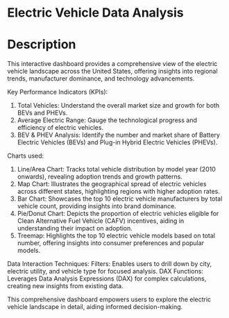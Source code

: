 # Electric Vehicle Data Analysis

# Description
This interactive dashboard provides a comprehensive view of the electric vehicle landscape across the United States, offering insights into regional trends, manufacturer dominance, and technology advancements.

Key Performance Indicators (KPIs):

1. Total Vehicles: Understand the overall market size and growth for both BEVs and PHEVs.
2. Average Electric Range: Gauge the technological progress and efficiency of electric vehicles.
3. BEV & PHEV Analysis: Identify the number and market share of Battery Electric Vehicles (BEVs) and Plug-in Hybrid Electric Vehicles (PHEVs).

Charts used:
1. Line/Area Chart: Tracks total vehicle distribution by model year (2010 onwards), revealing adoption trends and growth patterns.
2. Map Chart: Illustrates the geographical spread of electric vehicles across different states, highlighting regions with higher adoption rates.
3. Bar Chart: Showcases the top 10 electric vehicle manufacturers by total vehicle count, providing insights into brand dominance.
4. Pie/Donut Chart: Depicts the proportion of electric vehicles eligible for Clean Alternative Fuel Vehicle (CAFV) incentives, aiding in understanding their impact on adoption.
5. Treemap: Highlights the top 10 electric vehicle models based on total number, offering insights into consumer preferences and popular models.

Data Interaction Techniques:
Filters: Enables users to drill down by city, electric utility, and vehicle type for focused analysis.
DAX Functions: Leverages Data Analysis Expressions (DAX) for complex calculations, creating new insights from existing data.

This comprehensive dashboard empowers users to explore the electric vehicle landscape in detail, aiding informed decision-making.

